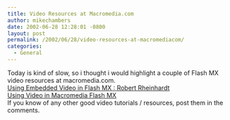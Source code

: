 ```yaml
---
title: Video Resources at Macromedia.com
author: mikechambers
date: 2002-06-28 12:28:01 -0800
layout: post
permalink: /2002/06/28/video-resources-at-macromediacom/
categories:
  - General
---
```



Today is kind of slow, so i thought i would highlight a couple of Flash MX video resources at macromedia.com.  
[Using Embedded Video in Flash MX : Robert Rheinhardt][1]  
[Using Video in Macromedia Flash MX][2]  
If you know of any other good video tutorials / resources, post them in the comments.

 [1]: http://www.macromedia.com/desdev/mx/flash/articles/flashmx_video.html
 [2]: http://www.macromedia.com/support/flash/images_video/flash_video/